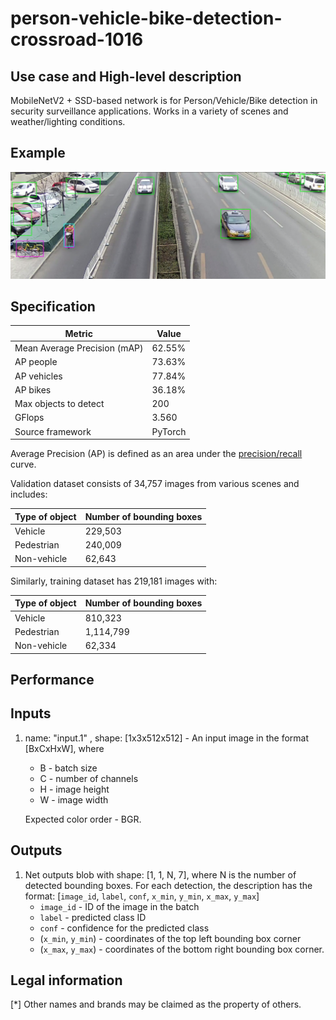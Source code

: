 # person-vehicle-bike-detection-crossroad-1016

## Use case and High-level description

MobileNetV2 + SSD-based network is for Person/Vehicle/Bike detection in security
surveillance applications. Works in a variety of scenes and weather/lighting
conditions.

## Example

![](./person-vehicle-bike-detection-crossroad-1016.png)

## Specification

| Metric                          | Value                                     |
|---------------------------------|-------------------------------------------|
| Mean Average Precision (mAP)    | 62.55%                                    |
| AP people                       | 73.63%                                    |
| AP vehicles                     | 77.84%                                    |
| AP bikes                        | 36.18%                                    |
| Max objects to detect           | 200                                       |
| GFlops                          | 3.560                                     |
| Source framework                | PyTorch                                   |

Average Precision (AP) is defined as an area under the
[precision/recall](https://en.wikipedia.org/wiki/Precision_and_recall)
curve.

Validation dataset consists of 34,757 images from various scenes and includes:

| Type of object | Number of bounding boxes |
|----------------|--------------------------|
| Vehicle        | 229,503                  |
| Pedestrian     | 240,009                  |
| Non-vehicle    | 62,643                   |

Similarly, training dataset has 219,181 images with:

| Type of object | Number of bounding boxes |
|----------------|--------------------------|
| Vehicle        | 810,323                  |
| Pedestrian     | 1,114,799                |
| Non-vehicle    | 62,334                   |

## Performance 

## Inputs

1. name: "input.1" , shape: [1x3x512x512] - An input image in the format [BxCxHxW],
   where
    - B - batch size
    - C - number of channels
    - H - image height
    - W - image width

   Expected color order - BGR.

## Outputs

1. Net outputs blob with shape: [1, 1, N, 7], where N is the number of detected
   bounding boxes. For each detection, the description has the format:
   [`image_id`, `label`, `conf`, `x_min`, `y_min`, `x_max`, `y_max`]
    - `image_id` - ID of the image in the batch
    - `label` - predicted class ID
    - `conf` - confidence for the predicted class
    - (`x_min`, `y_min`) - coordinates of the top left bounding box corner
    - (`x_max`, `y_max`) - coordinates of the bottom right bounding box corner.

## Legal information
[*] Other names and brands may be claimed as the property of others.